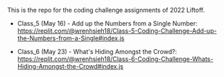 This is the repo for the coding challenge assignments of 2022 Liftoff.

* Class_5 (May 16) - Add up the Numbers from a Single Number: https://replit.com/@wrenhsieh18/Class-5-Coding-Challenge-Add-up-the-Numbers-from-a-Single#index.js 

* Class_6 (May 23) - What's Hiding Amongst the Crowd?: https://replit.com/@wrenhsieh18/Class-6-Coding-Challenge-Whats-Hiding-Amongst-the-Crowd#index.js 